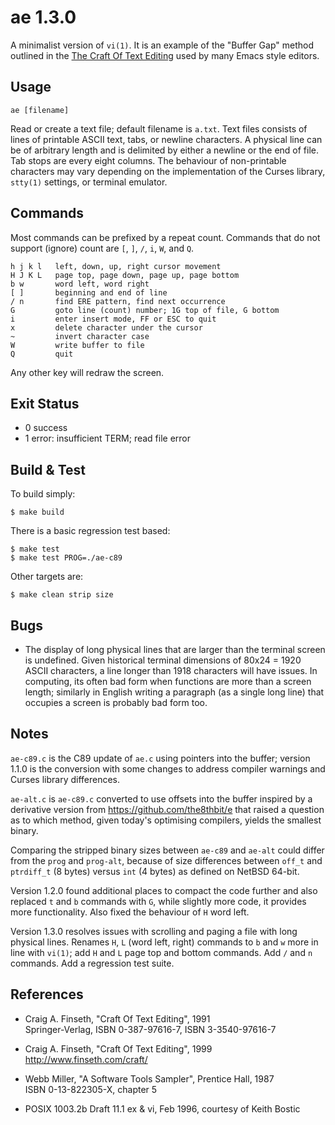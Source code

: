 ae 1.3.0
========

A minimalist version of `vi(1)`.  It is an example of the "Buffer Gap" method outlined in the [The Craft Of Text Editing](http://www.finseth.com/craft/) used by many Emacs style editors.


Usage
-----

    ae [filename]

Read or create a text file; default filename is `a.txt`.  Text files consists of lines of printable ASCII text, tabs, or newline characters.  A physical line can be of arbitrary length and is delimited by either a newline or the end of file.  Tab stops are every eight columns.  The behaviour of non-printable characters may vary depending on the implementation of the Curses library, `stty(1)` settings, or terminal emulator.


Commands
--------

Most commands can be prefixed by a repeat count.  Commands that do not support (ignore) count are `[`, `]`, `/`, `i`, `W`, and `Q`.

    h j k l   left, down, up, right cursor movement
    H J K L   page top, page down, page up, page bottom
    b w       word left, word right
    [ ]       beginning and end of line
    / n       find ERE pattern, find next occurrence
    G         goto line (count) number; 1G top of file, G bottom
    i         enter insert mode, FF or ESC to quit
    x         delete character under the cursor
    ~         invert character case
    W         write buffer to file
    Q         quit

Any other key will redraw the screen.


Exit Status
-----------

- 0 success
- 1 error: insufficient TERM; read file error


Build & Test
------------

To build simply:

    $ make build

There is a basic regression test based:

    $ make test
    $ make test PROG=./ae-c89

Other targets are:

    $ make clean strip size


Bugs
----

* The display of long physical lines that are larger than the terminal screen is undefined.  Given historical terminal dimensions of 80x24 = 1920 ASCII characters, a line longer than 1918 characters will have issues.  In computing, its often bad form when functions are more than a screen length; similarly in English writing a paragraph (as a single long line) that occupies a screen is probably bad form too.


Notes
-----

`ae-c89.c` is the C89 update of `ae.c` using pointers into the buffer; version 1.1.0 is the conversion with some changes to address compiler warnings and Curses library differences.

`ae-alt.c` is `ae-c89.c` converted to use offsets into the buffer inspired by a derivative version from https://github.com/the8thbit/e that raised a question as to which method, given today's optimising compilers, yields the smallest binary.

Comparing the stripped binary sizes between `ae-c89` and `ae-alt` could differ from the `prog` and `prog-alt`, because of size differences between `off_t` and `ptrdiff_t` (8 bytes) versus `int` (4 bytes) as defined on NetBSD 64-bit.

Version 1.2.0 found additional places to compact the code further and also replaced `t` and `b` commands with `G`, while slightly more code, it provides more functionality.  Also fixed the behaviour of `H` word left.

Version 1.3.0 resolves issues with scrolling and paging a file with long physical lines.  Renames `H`, `L` (word left, right) commands to `b` and `w` more in line with `vi(1)`; add `H` and `L` page top and bottom commands.  Add `/` and `n` commands. Add a regression test suite.


References
----------

* Craig A. Finseth, "Craft Of Text Editing", 1991  
  Springer-Verlag, ISBN 0-387-97616-7, ISBN 3-3540-97616-7

* Craig A. Finseth, "Craft Of Text Editing", 1999  
  <http://www.finseth.com/craft/>

* Webb Miller, "A Software Tools Sampler", Prentice Hall, 1987  
  ISBN 0-13-822305-X, chapter 5

* POSIX 1003.2b Draft 11.1 ex & vi, Feb 1996, courtesy of Keith Bostic
